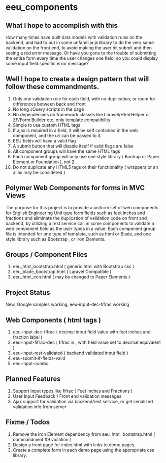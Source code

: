 # eeu_components

## What I hope to accomplish with this

How many times have built data models with validation rules on the backend, and had to put in some unfamiliar js library to do 
the very same validation on the front end, to avoid making the user hit submit and then seeing a red error message. Or 
have you gone to the trouble of submitting the entire form every time the user changes one field, so you could display 
some input field specific error message?

## Well I hope to create a design pattern that will follow these commandments.
 1. Only one validation rule for each field, with no duplication, or room for differences between back and front
 2. No long JQuery scripts in the page
 3. No dependencies on framework classes like Laravel/Html Helper or ZF/Form Builder etc, only template compatibility
 4. Simple to use custom HTML tags
 5. If ajax is required in a field, it will be self contained in the web component, and the url can be passed to it.
 6. EEU fields will have a valid flag
 7. A submit button that will disable itself if valid flags are false
 8. All component groups will have the same HTML tags
 9. Each component group will only use one style library ( Bootrap or Paper Element or Foundation ), not 2 .
 10. Do not duplicate any HTML5 tags or their functionality ( wrappers or an alias may be considered )
  
## Polymer Web Components for forms in MVC Views 

The purpose for this project is to provide a uniform set of web components for English Engineering Unit type form fields such as feet
 inches and fractions and eliminate the duplication of validation code on front and backend, by utilizing a rest 
 service call in some components to validate a web component field as the user types in a value. Each component group file 
 is intended for one type of template, such as html or Blade, and one style library such as Bootstrap , or Iron Elements.
 
## Groups / Component Files
 1. eeu_html_bootstrap.html ( generic html with Bootstrap css )
 2. eeu_blade_bootstrap.html ( Laravel Compatible )
 3. eeu_html_iron.html ( may be changed to Paper Elements )
 
## Project Status
 New, Google samples working, eeu-input-dec-fifrac working
 
## Web Components ( html tags )
 1. eeu-input-dec-fifrac ( decimal input field value with feet inches and fraction label )
 2. eeu-input-fifrac-dec ( fifrac in , with field value set to decimal equivalent ) 
 3. eeu-input-rest-validated ( backend validated input field )
 4. eeu-submit-if-fields-valid
 5. eeu-input-combo
 
## Planned Features

 1. Support Input types like fifrac ( Feet Inches and Fractions )
 2. User Input Feedback / Front end validation messages
 3. Ajax support for validation via backend/rest service, or get serialized validation info from server
 
## Fixme / Todos
 
 1. Remove the Iron Element dependency from eeu_html_bootstrap.html ( commandment #9 violation )
 2. Design a front page for index.html with links to demo pages.
 3. Create a complete form in each demo page using the appropriate css library. 